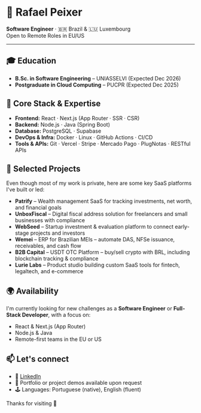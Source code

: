 <h1>👋 Rafael Peixer</h1>
<p><strong>Software Engineer</strong> · 🇧🇷 Brazil & 🇱🇺 Luxembourg<br>
Open to Remote Roles in EU/US</p>

<hr>

<h2>🎓 Education</h2>
<ul>
  <li><strong>B.Sc. in Software Engineering</strong> – UNIASSELVI (Expected Dec 2026)</li>
  <li><strong>Postgraduate in Cloud Computing</strong> – PUCPR (Expected Dec 2025)</li>
</ul>

<h2>🧠 Core Stack & Expertise</h2>
<ul>
  <li><strong>Frontend:</strong> React · Next.js (App Router · SSR · CSR)</li>
  <li><strong>Backend:</strong> Node.js · Java (Spring Boot)</li>
  <li><strong>Database:</strong> PostgreSQL · Supabase</li>
  <li><strong>DevOps & Infra:</strong> Docker · Linux · GitHub Actions · CI/CD</li>
  <li><strong>Tools & APIs:</strong> Git · Vercel · Stripe · Mercado Pago · PlugNotas · RESTful APIs</li>
</ul>

<h2>💼 Selected Projects</h2>
<p>Even though most of my work is private, here are some key SaaS platforms I've built or led:</p>
<ul>
  <li><strong>Patrify</strong> – Wealth management SaaS for tracking investments, net worth, and financial goals</li>
  <li><strong>UnboxFiscal</strong> – Digital fiscal address solution for freelancers and small businesses with compliance</li>
  <li><strong>WebSeed</strong> – Startup investment & evaluation platform to connect early-stage projects and investors</li>
  <li><strong>Wemei</strong> – ERP for Brazilian MEIs – automate DAS, NFSe issuance, receivables, and cash flow</li>
  <li><strong>B2B Capital</strong> – USDT OTC Platform – buy/sell crypto with BRL, including blockchain tracking & compliance</li>
  <li><strong>Lurie Labs</strong> – Product studio building custom SaaS tools for fintech, legaltech, and e-commerce</li>
</ul>

<h2>🌍 Availability</h2>
<p>I'm currently looking for new challenges as a <strong>Software Engineer</strong> or <strong>Full-Stack Developer</strong>, with a focus on:</p>
<ul>
  <li>React & Next.js (App Router)</li>
  <li>Node.js & Java</li>
  <li>Remote-first teams in the EU or US</li>
</ul>

<h2>📫 Let's connect</h2>
<ul>
  <li>🔗 <a href="https://www.linkedin.com/in/rafapeixer/" target="_blank">LinkedIn</a></li>
  <li>📂 Portfolio or project demos available upon request</li>
  <li>🕹 Languages: Portuguese (native), English (fluent)</li>
</ul>

<p>Thanks for visiting 🚀</p>
